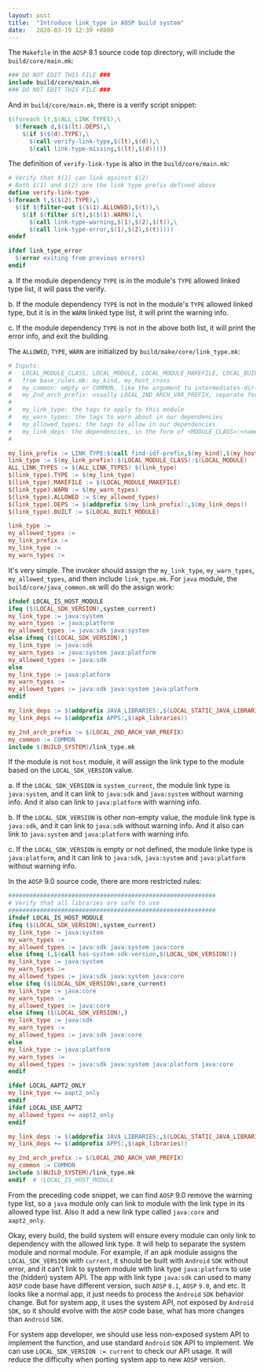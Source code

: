```yaml
---
layout: post
title:  "Introduce link_type in AOSP build system"
date:   2020-03-19 12:39 +0800
---
```


The `Makefile` in the `AOSP` 8.1 source code top directory, will include the `build/core/main.mk`:

```Makefile
### DO NOT EDIT THIS FILE ###
include build/core/main.mk
### DO NOT EDIT THIS FILE ###
```

And in `build/core/main.mk`, there is a verify script snippet:

```Makefile
$(foreach lt,$(ALL_LINK_TYPES),\
  $(foreach d,$($(lt).DEPS),\
    $(if $($(d).TYPE),\
      $(call verify-link-type,$(lt),$(d)),\
      $(call link-type-missing,$(lt),$(d)))))
```

The definition of `verify-link-type` is also in the `build/core/main.mk`:

```Makefile
# Verify that $(1) can link against $(2)
# Both $(1) and $(2) are the link type prefix defined above
define verify-link-type
$(foreach t,$($(2).TYPE),\
  $(if $(filter-out $($(1).ALLOWED),$(t)),\
    $(if $(filter $(t),$($(1).WARN)),\
      $(call link-type-warning,$(1),$(2),$(t)),\
      $(call link-type-error,$(1),$(2),$(t)))))
endef

ifdef link_type_error
  $(error exiting from previous errors)
endif
```

a. If the module dependency `TYPE` is in the module's `TYPE` allowed linked type list, it will pass the verify.

b. If the module dependency `TYPE` is not in the module's `TYPE` allowed linked type, but it is in the `WARN` linked type list, it will print the warning info.

c. If the module dependency `TYPE` is not in the above both list, it will print the error info, and exit the building.

The `ALLOWED`, `TYPE`, `WARN` are initialized by `build/make/core/link_type.mk`:

```Makefile
# Inputs:
#   LOCAL_MODULE_CLASS, LOCAL_MODULE, LOCAL_MODULE_MAKEFILE, LOCAL_BUILT_MODULE
#   from base_rules.mk: my_kind, my_host_cross
#   my_common: empty or COMMON, like the argument to intermediates-dir-for
#   my_2nd_arch_prefix: usually LOCAL_2ND_ARCH_VAR_PREFIX, separate for JNI installation
#
#   my_link_type: the tags to apply to this module
#   my_warn_types: the tags to warn about in our dependencies
#   my_allowed_types: the tags to allow in our dependencies
#   my_link_deps: the dependencies, in the form of <MODULE_CLASS>:<name>
#

my_link_prefix := LINK_TYPE:$(call find-idf-prefix,$(my_kind),$(my_host_cross))$(if $(filter AUX,$(my_kind)),-$(AUX_OS_VARIANT)):$(if $(my_common),$(my_common):_,_:$(if $(my_2nd_arch_prefix),$(my_2nd_arch_prefix),_))
link_type := $(my_link_prefix):$(LOCAL_MODULE_CLASS):$(LOCAL_MODULE)
ALL_LINK_TYPES := $(ALL_LINK_TYPES) $(link_type)
$(link_type).TYPE := $(my_link_type)
$(link_type).MAKEFILE := $(LOCAL_MODULE_MAKEFILE)
$(link_type).WARN := $(my_warn_types)
$(link_type).ALLOWED := $(my_allowed_types)
$(link_type).DEPS := $(addprefix $(my_link_prefix):,$(my_link_deps))
$(link_type).BUILT := $(LOCAL_BUILT_MODULE)

link_type :=
my_allowed_types :=
my_link_prefix :=
my_link_type :=
my_warn_types :=
```

It's very simple. The invoker should assign the `my_link_type`, `my_warn_types`, `my_allowed_types`, 
and then include `link_type.mk`. For `java` module, the `build/core/java_common.mk` will do 
the assign work:

```Makefile
ifndef LOCAL_IS_HOST_MODULE
ifeq ($(LOCAL_SDK_VERSION),system_current)
my_link_type := java:system
my_warn_types := java:platform
my_allowed_types := java:sdk java:system
else ifneq ($(LOCAL_SDK_VERSION),)
my_link_type := java:sdk
my_warn_types := java:system java:platform
my_allowed_types := java:sdk
else
my_link_type := java:platform
my_warn_types :=
my_allowed_types := java:sdk java:system java:platform
endif

my_link_deps := $(addprefix JAVA_LIBRARIES:,$(LOCAL_STATIC_JAVA_LIBRARIES))
my_link_deps += $(addprefix APPS:,$(apk_libraries))

my_2nd_arch_prefix := $(LOCAL_2ND_ARCH_VAR_PREFIX)
my_common := COMMON
include $(BUILD_SYSTEM)/link_type.mk
```

If the module is not `host` module, it will assign the link type to 
the module based on the `LOCAL_SDK_VERSION` value.

a. If the `LOCAL_SDK_VERSION` is `system_current`, the module link type is `java:system`, and it can link to `java:sdk` and `java:system` without warning info. And it also can link to `java:platform` with warning info.

b. If the `LOCAL_SDK_VERSION` is other non-empty value, the module link type is `java:sdk`, and it can link to `java:sdk` without warning info. And it also can link to `java:system` and `java:platform` with warning info.

c. If the `LOCAL_SDK_VERSION` is empty or not defined, the module linke type is `java:platform`, and it can link to `java:sdk`, `java:system` and `java:platform` without warning info.

In the `AOSP` 9.0 source code, there are more restricted rules:

```Makefile
###########################################################
# Verify that all libraries are safe to use
###########################################################
ifndef LOCAL_IS_HOST_MODULE
ifeq ($(LOCAL_SDK_VERSION),system_current)
my_link_type := java:system
my_warn_types :=
my_allowed_types := java:sdk java:system java:core
else ifneq (,$(call has-system-sdk-version,$(LOCAL_SDK_VERSION)))
my_link_type := java:system
my_warn_types :=
my_allowed_types := java:sdk java:system java:core
else ifeq ($(LOCAL_SDK_VERSION),core_current)
my_link_type := java:core
my_warn_types :=
my_allowed_types := java:core
else ifneq ($(LOCAL_SDK_VERSION),)
my_link_type := java:sdk
my_warn_types :=
my_allowed_types := java:sdk java:core
else
my_link_type := java:platform
my_warn_types :=
my_allowed_types := java:sdk java:system java:platform java:core
endif

ifdef LOCAL_AAPT2_ONLY
my_link_type += aapt2_only
endif
ifdef LOCAL_USE_AAPT2
my_allowed_types += aapt2_only
endif

my_link_deps := $(addprefix JAVA_LIBRARIES:,$(LOCAL_STATIC_JAVA_LIBRARIES) $(LOCAL_JAVA_LIBRARIES))
my_link_deps += $(addprefix APPS:,$(apk_libraries))

my_2nd_arch_prefix := $(LOCAL_2ND_ARCH_VAR_PREFIX)
my_common := COMMON
include $(BUILD_SYSTEM)/link_type.mk
endif  # !LOCAL_IS_HOST_MODULE
```

From the preceding code snippet, we can find `AOSP` 9.0 remove the warning type list,
so a `java` module only can link to module with the link type in its allowed type list.
Also it add a new link type called `java:core` and `aapt2_only`.

Okay, every build, the build system will ensure every module can only link to dependency
with the allowed link type. It will help to separate the system module and normal module.
For example, if an apk module assigns the `LOCAL_SDK_VERSION` with `current`, it should
be built with `Android` `SDK` without error, and it can't link to system module with link
type `java:platform` to use the (hidden) system API. The app with link type `java:sdk` can
used to many `AOSP` code base have different version, such `AOSP` `8.1`, `AOSP` `9.0`, and
etc. It looks like a normal app, it just needs to process the `Android` `SDK` behavior change.
But for system app, it uses the system API, not exposed by `Android` `SDK`, so it should
evolve with the `AOSP` code base, what has more changes than `Android` `SDK`.

For system app developer, we should use less non-exposed system API to implement the
function, and use standard `Android` `SDK` API to implement. We can use 
`LOCAL_SDK_VERSION := current` to check our API usage. It will reduce the difficulty
when porting system app to new `AOSP` version. 
